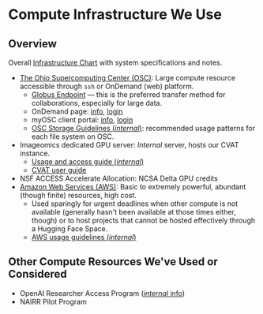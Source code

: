 # Compute Infrastructure We Use

## Overview

Overall [Infrastructure Chart](https://docs.google.com/spreadsheets/d/1JSOi5pp2Y8Utj_npzKcYmvAxGncgmvP2gait5H0oYKk/edit?usp=sharing) with system specifications and notes.

- [The Ohio Supercomputing Center (OSC)](https://www.osc.edu/): Large compute resource accessible through `ssh` or OnDemand (web) platform.
    - [Globus Endpoint](https://www.globus.org/) — this is the preferred transfer method for collaborations, especially for large data.
    - OnDemand page: [info](https://www.osc.edu/resources/online_portals/ondemand), [login]( https://ondemand.osc.edu)
    - myOSC client portal: [info](https://www.osc.edu/supercomputing/portals/client_portal), [login](https://my.osc.edu/acprod/odb_osc/r/osc/portal/login_desktop?clear=101)
    - [OSC Storage Guidelines (_internal_)](https://github.com/Imageomics/internal-guidelines/wiki/OSC-Storage-Guidelines): recommended usage patterns for each file system on OSC.
- Imageomics dedicated GPU server: _Internal_ server, hosts our CVAT instance.
    - [Usage and access guide (_internal_)](https://github.com/Imageomics/internal-guidelines/wiki/Imageomics-GPU-Server)
    - [CVAT user guide](https://imageomics.github.io/kabr-tools/cvat/cvat-guide/)
- NSF ACCESS Accelerate Allocation: NCSA Delta GPU credits
- [Amazon Web Services (AWS)](https://aws.amazon.com/?nc2=h_lg): Basic to extremely powerful, abundant (though finite) resources, high cost.
    - Used sparingly for urgent deadlines when other compute is not available (generally hasn't been available at those times either, though) or to host projects that cannot be hosted effectively through a Hugging Face Space.
    - [AWS usage guidelines (_internal_)](https://github.com/Imageomics/internal-guidelines/wiki/AWS-@-Imagomics)

## Other Compute Resources We've Used or Considered

- OpenAI Researcher Access Program ([_internal_ info](https://github.com/Imageomics/internal-guidelines/wiki/OpenAI-Researcher-Access-Program))
- NAIRR Pilot Program
